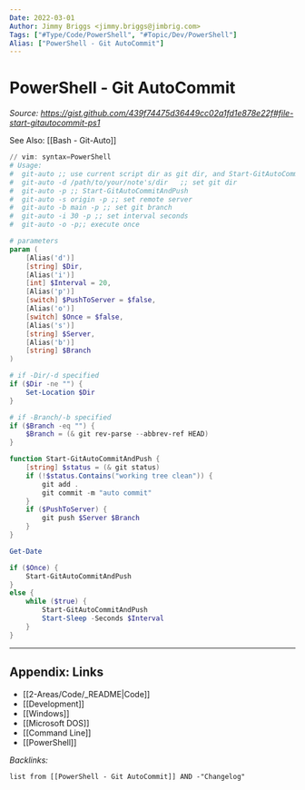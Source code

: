 ```yaml
---
Date: 2022-03-01
Author: Jimmy Briggs <jimmy.briggs@jimbrig.com>
Tags: ["#Type/Code/PowerShell", "#Topic/Dev/PowerShell"]
Alias: ["PowerShell - Git AutoCommit"]
---
```


# PowerShell - Git AutoCommit

*Source: https://gist.github.com/439f74475d36449cc02a1fd1e878e22f#file-start-gitautocommit-ps1*

See Also: [[Bash - Git-Auto]]

```powershell
// vim: syntax=PowerShell
# Usage:
#  git-auto ;; use current script dir as git dir, and Start-GitAutoCommitAnoPpush.
#  git-auto -d /path/to/your/note's/dir   ;; set git dir
#  git-auto -p ;; Start-GitAutoCommitAndPush
#  git-auto -s origin -p ;; set remote server
#  git-auto -b main -p ;; set git branch
#  git-auto -i 30 -p ;; set interval seconds
#  git-auto -o -p;; execute once

# parameters
param (
    [Alias('d')]
    [string] $Dir,
    [Alias('i')]
    [int] $Interval = 20,
    [Alias('p')]
    [switch] $PushToServer = $false,
    [Alias('o')]
    [switch] $Once = $false,
    [Alias('s')]
    [string] $Server,
    [Alias('b')]
    [string] $Branch
)

# if -Dir/-d specified
if ($Dir -ne "") {
    Set-Location $Dir
}

# if -Branch/-b specified
if ($Branch -eq "") {
    $Branch = (& git rev-parse --abbrev-ref HEAD)
}

function Start-GitAutoCommitAndPush {
    [string] $status = (& git status)
    if (!$status.Contains("working tree clean")) {
        git add .
        git commit -m "auto commit"
    }
    if ($PushToServer) {
        git push $Server $Branch
    }
}

Get-Date

if ($Once) {
    Start-GitAutoCommitAndPush
}
else {
    while ($true) {
        Start-GitAutoCommitAndPush
        Start-Sleep -Seconds $Interval
    }
}
```

***

## Appendix: Links

- [[2-Areas/Code/_README|Code]]
- [[Development]]
- [[Windows]]
- [[Microsoft DOS]]
- [[Command Line]]
- [[PowerShell]]

*Backlinks:*

```dataview
list from [[PowerShell - Git AutoCommit]] AND -"Changelog"
```